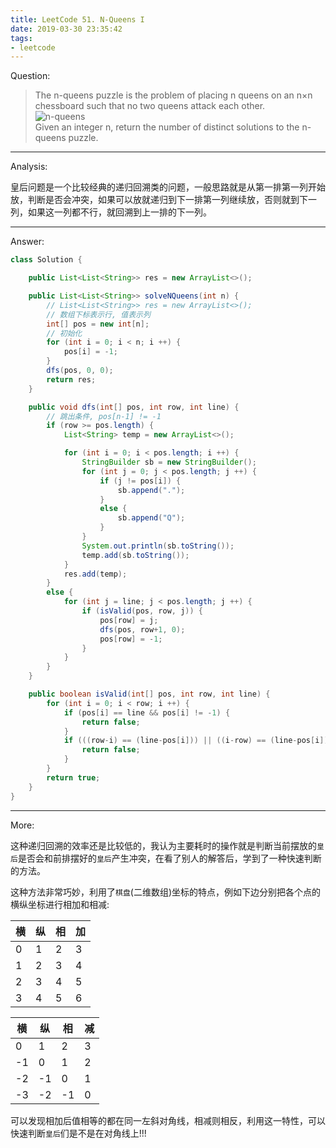 ```yaml
---
title: LeetCode 51. N-Queens I
date: 2019-03-30 23:35:42
tags:
- leetcode
---
```


Question:

> The n-queens puzzle is the problem of placing n queens on an n×n chessboard such that no two queens attack each other.  
> ![n-queens](https://image.zero22.top/8-queens.png)  
> Given an integer n, return the number of distinct solutions to the n-queens puzzle.

<!--more-->

---

Analysis:

皇后问题是一个比较经典的递归回溯类的问题，一般思路就是从第一排第一列开始放，判断是否会冲突，如果可以放就递归到下一排第一列继续放，否则就到下一列，如果这一列都不行，就回溯到上一排的下一列。

---

Answer:

``` java
class Solution {

    public List<List<String>> res = new ArrayList<>();

    public List<List<String>> solveNQueens(int n) {
        // List<List<String>> res = new ArrayList<>();
        // 数组下标表示行, 值表示列
        int[] pos = new int[n];
        // 初始化
        for (int i = 0; i < n; i ++) {
            pos[i] = -1;
        }
        dfs(pos, 0, 0);
        return res;
    }

    public void dfs(int[] pos, int row, int line) {
        // 跳出条件, pos[n-1] != -1
        if (row >= pos.length) {
            List<String> temp = new ArrayList<>();

            for (int i = 0; i < pos.length; i ++) {
                StringBuilder sb = new StringBuilder();
                for (int j = 0; j < pos.length; j ++) {
                    if (j != pos[i]) {
                        sb.append(".");
                    }
                    else {
                        sb.append("Q");
                    }
                }
                System.out.println(sb.toString());
                temp.add(sb.toString());
            }
            res.add(temp);
        }
        else {
            for (int j = line; j < pos.length; j ++) {
                if (isValid(pos, row, j)) {
                    pos[row] = j;
                    dfs(pos, row+1, 0);
                    pos[row] = -1;
                }
            }
        }
    }

    public boolean isValid(int[] pos, int row, int line) {
        for (int i = 0; i < row; i ++) {
            if (pos[i] == line && pos[i] != -1) {
                return false;
            }
            if (((row-i) == (line-pos[i])) || ((i-row) == (line-pos[i]))) {
                return false;
            }
        }
        return true;
    }
}
```

---

More:

这种递归回溯的效率还是比较低的，我认为主要耗时的操作就是判断当前摆放的`皇后`是否会和前排摆好的`皇后`产生冲突，在看了别人的解答后，学到了一种快速判断的方法。

这种方法非常巧妙，利用了`棋盘`(二维数组)坐标的特点，例如下边分别把各个点的横纵坐标进行相加和相减:

|横|纵|相|加|
|------|------|------|------|
|0|1|2|3|
|1|2|3|4|
|2|3|4|5|
|3|4|5|6|

|横|纵|相|减|
|------|------|------|------|
|0|1|2|3|
|-1|0|1|2|
|-2|-1|0|1|
|-3|-2|-1|0|

可以发现相加后值相等的都在同一左斜对角线，相减则相反，利用这一特性，可以快速判断`皇后`们是不是在对角线上!!!